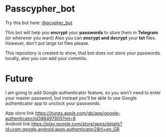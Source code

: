 # Passcypher_bot


Try this bot here: <a href="https://t.me/pcypher_bot"> @pcypher_bot</a>


This bot will help you <b>encrypt</b> your <b>passwords</b> to store them in <b>Telegram</b> (or wherever you want)
Also you can <b>encrypt and decrypt</b> your <b>txt</b> files. 
However, don't put large txt files please. 

This repository is created to show, that bot does not store your passwords locally, also you can add your commits.

# Future

I am going to add Google authenticator feature, so you won't need to enter your master password,
but instead you'll be able to use Google authenticator app to unclock your passwords.

App store link https://itunes.apple.com/gb/app/google-authenticator/id388497605?mt=8
<br>
Android link https://play.google.com/store/apps/details?id=com.google.android.apps.authenticator2&hl=en_GB
